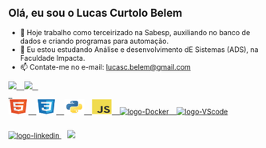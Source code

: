 ## Olá, eu sou o Lucas Curtolo Belem


- 🔭 Hoje trabalho como terceirizado na Sabesp, auxiliando no banco de dados e criando programas para automação.
- 🌱 Eu estou estudando Análise e desenvolvimento dE Sistemas (ADS), na Faculdade Impacta.
- 📫 Contate-me no e-mail: lucasc.belem@gmail.com


<div>
  <a href="https://https://github.com/lucascurtolo">
  <img height="180em" src="https://github-readme-stats.vercel.app/api?username=lucascurtolo&show_icons=true&theme=tokyonight&include_all_commits=true&count_private=true"/>
    &nbsp;&nbsp;
  <img height="180em" src="https://github-readme-stats.vercel.app/api/top-langs/?username=lucascurtolo&layout=compact&langs_count=16&theme=tokyonight"/>
    &nbsp;&nbsp;
</div>
 &nbsp;&nbsp;   
<div align="left">
  <img alt="logo-HTML" height="30" width="40" src="https://raw.githubusercontent.com/devicons/devicon/master/icons/html5/html5-original.svg">
  &nbsp;&nbsp;
  <img alt="logo-CSS" height="30" width="40" src="https://raw.githubusercontent.com/devicons/devicon/master/icons/css3/css3-original.svg">
  &nbsp;&nbsp;
  <img alt="logo-Python" height="30" width="40" src="https://raw.githubusercontent.com/devicons/devicon/master/icons/python/python-original.svg">
  &nbsp;&nbsp;
  <img alt="logo-Javascript" height="30" width="40" src="https://raw.githubusercontent.com/devicons/devicon/master/icons/javascript/javascript-original.svg">
  &nbsp;&nbsp;
  <img alt="logo-Docker" height="30" width="40" src="https://cdn.jsdelivr.net/gh/devicons/devicon@latest/icons/docker/docker-plain-wordmark.svg">
  &nbsp;&nbsp;
  <img alt="logo-VScode" height="30" width="40" src="https://cdn.jsdelivr.net/gh/devicons/devicon@latest/icons/vscode/vscode-original-wordmark.svg">
</div>

##

<div align="left">
  <a href="https://www.linkedin.com/in/lucas-curtolo-belem-109350294/">
    <img alt="logo-linkedin" height="30" width="40"src="https://cdn.jsdelivr.net/gh/devicons/devicon@latest/icons/linkedin/linkedin-original.svg">
  </a>
  &nbsp;&nbsp;
  <a href="mailto:lucasc.belem@gmail.com">
    <img src="https://img.shields.io/badge/-Gmail-%23333?style=for-the-badge&logo=gmail&logoColor=pink">
  </a>
</div>
